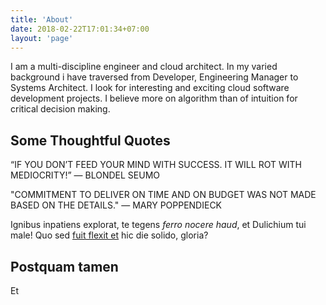 ```yaml
---
title: 'About'
date: 2018-02-22T17:01:34+07:00
layout: 'page'
---
```


I am a multi-discipline engineer and cloud architect. In my varied background
i have traversed from Developer, Engineering Manager to Systems Architect.
I look for interesting and exciting cloud software development projects. I
 believe more on algorithm than of intuition for critical decision making.

## Some Thoughtful Quotes

“IF YOU DON’T FEED YOUR MIND WITH SUCCESS. IT WILL ROT WITH MEDIOCRITY!”
― BLONDEL SEUMO

"COMMITMENT TO DELIVER ON TIME AND ON BUDGET WAS NOT MADE BASED ON THE DETAILS." 
― MARY POPPENDIECK


Ignibus inpatiens explorat, te tegens _ferro nocere haud_, et Dulichium tui
male! Quo sed [fuit flexit et](#vexant-achivi) hic die solido, gloria?



## Postquam tamen

Et
